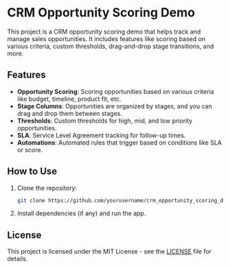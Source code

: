 
# CRM Opportunity Scoring Demo

This project is a CRM opportunity scoring demo that helps track and manage sales opportunities. It includes features like scoring based on various criteria, custom thresholds, drag-and-drop stage transitions, and more.

## Features

- **Opportunity Scoring**: Scoring opportunities based on various criteria like budget, timeline, product fit, etc.
- **Stage Columns**: Opportunities are organized by stages, and you can drag and drop them between stages.
- **Thresholds**: Custom thresholds for high, mid, and low priority opportunities.
- **SLA**: Service Level Agreement tracking for follow-up times.
- **Automations**: Automated rules that trigger based on conditions like SLA or score.

## How to Use

1. Clone the repository:
   ```bash
   git clone https://github.com/yourusername/crm_opportunity_scoring_demo.git
   ```
2. Install dependencies (if any) and run the app.

## License

This project is licensed under the MIT License - see the [LICENSE](LICENSE) file for details.
